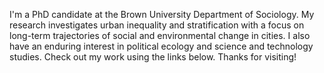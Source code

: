 I'm a PhD candidate at the Brown University Department of Sociology. My research investigates urban inequality and stratification with a focus on long-term trajectories of social and environmental change in cities. I also have an enduring interest in political ecology and science and technology studies. Check out my work using the links below. Thanks for visiting!